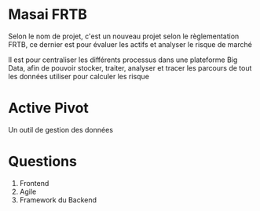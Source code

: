 # Masai FRTB

Selon le nom de projet, c'est un nouveau projet selon le règlementation FRTB, ce dernier est pour évaluer les actifs et analyser le risque de marché

Il est pour centraliser les différents processus dans une plateforme Big Data, afin de pouvoir stocker, traiter, analyser et tracer les parcours de tout les données utiliser pour calculer les risque

# Active Pivot

Un outil de gestion des données

# Questions

1. Frontend
2. Agile
3. Framework du Backend
